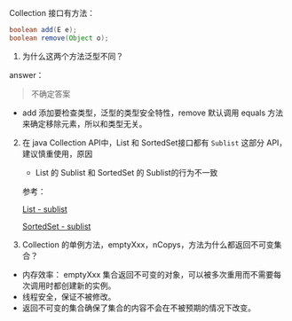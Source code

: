 Collection 接口有方法：

```java
boolean add(E e);
boolean remove(Object o);
```


1. 为什么这两个方法泛型不同？

answer：

> 不确定答案

- add 添加要检查类型，泛型的类型安全特性，remove 默认调用 equals 方法来确定移除元素，所以和类型无关。

2. 在 java Collection API中，List 和 SortedSet接口都有 `Sublist` 这部分 API，建议慎重使用，原因

   - List 的 Sublist 和 SortedSet 的 Sublist的行为不一致

   参考：

   [List - sublist](https://docs.oracle.com/javase/tutorial/collections/interfaces/list.html#:~:text=Although%20the%20subList,though%20not%20concurrently)

   [SortedSet - sublist](https://docs.oracle.com/javase/tutorial/collections/interfaces/sorted-set.html#:~:text=%E5%85%B6%E8%BF%9B%E8%A1%8C%E6%8E%92%E5%BA%8F%E3%80%82-,Range%2Dview%20Operations,-Range%2Dview%E6%93%8D%E4%BD%9C)


3.  Collection 的单例方法，emptyXxx，nCopys，方法为什么都返回不可变集合？

- 内存效率： emptyXxx 集合返回不可变的对象，可以被多次重用而不需要每次调用时都创建新的实例。
- 线程安全，保证不被修改。
- 返回不可变的集合确保了集合的内容不会在不被预期的情况下改变。



   